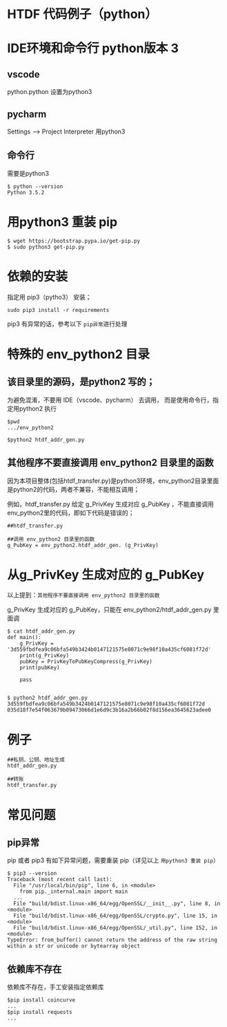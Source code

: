 # HTDF 代码例子（python）

# IDE环境和命令行 python版本 3
## vscode
python.python 设置为python3

## pycharm
Settings --> Project Interpreter 用python3

## 命令行
需要是python3
```
$ python --version
Python 3.5.2

```

# 用python3 重装 pip

```
$ wget https://bootstrap.pypa.io/get-pip.py
$ sudo python3 get-pip.py
```

# 依赖的安装
指定用 pip3（pytho3） 安装；

```
sudo pip3 install -r requirements
```

pip3 有异常的话，参考以下 `pip异常`进行处理

# 特殊的 env_python2 目录
## 该目录里的源码，是python2 写的；
为避免混淆，不要用 IDE（vscode、pycharm） 去调用， 而是使用命令行，指定用python2 执行

```
$pwd
.../env_python2

$python2 htdf_addr_gen.py
```
## 其他程序不要直接调用 env_python2 目录里的函数
因为本项目整体(包括htdf_transfer.py)是python3环境，env_python2目录里面是python2的代码，两者不兼容，不能相互调用；

例如，htdf_transfer.py 给定 g_PrivKey 生成对应 g_PubKey ，不能直接调用env_python2里的代码，即如下代码是错误的；

```
##htdf_transfer.py

##调用 env_python2 目录里的函数
g_PubKey = env_python2.htdf_addr_gen. (g_PrivKey)
```

# 从g_PrivKey 生成对应的 g_PubKey
以上提到：`其他程序不要直接调用 env_python2 目录里的函数` 

g_PrivKey 生成对应的 g_PubKey，只能在 env_python2/htdf_addr_gen.py 里面调

```
$ cat htdf_addr_gen.py
def main():    
    g_PrivKey = '3d559fbdfea9c06bfa549b3424b0147121575e8071c9e98f10a435cf6081f72d'
    print(g_PrivKey)
    pubKey = PrivKeyToPubKeyCompress(g_PrivKey)
    print(pubKey)

    pass


$ python2 htdf_addr_gen.py 
3d559fbdfea9c06bfa549b3424b0147121575e8071c9e98f10a435cf6081f72d
035d18f7e54f063679b09473066d1e6d9c3b16a2b66b02f8d156ea3645623adee0

```


# 例子

```
##私钥、公钥、地址生成
htdf_addr_gen.py

##转账
htdf_transfer.py
```



# 常见问题
## pip异常
pip 或者 pip3 有如下异常问题，需要重装 pip（详见以上  `用python3 重装 pip`）
```
$ pip3 --version
Traceback (most recent call last):
  File "/usr/local/bin/pip", line 6, in <module>
    from pip._internal.main import main
  ...
  File "build/bdist.linux-x86_64/egg/OpenSSL/__init__.py", line 8, in <module>
  File "build/bdist.linux-x86_64/egg/OpenSSL/crypto.py", line 15, in <module>
  File "build/bdist.linux-x86_64/egg/OpenSSL/_util.py", line 152, in <module>
TypeError: from_buffer() cannot return the address of the raw string within a str or unicode or bytearray object

```

## 依赖库不存在

依赖库不存在，手工安装指定依赖库 
```
$pip install coincurve
...
$pip install requests
...
```


 


